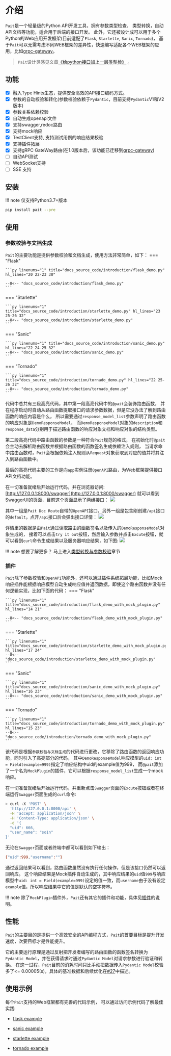 # 介绍
`Pait`是一个轻量级的Python API开发工具，拥有参数类型检查， 类型转换，自动API文档等功能，适合用于后端的接口开发。
此外，它还被设计成可以用于多个Python的Web应用开发框架(目前适配了`Flask`, `Starlette`, `Sanic`, `Tornado`)，
基于`Pait`可以无需考虑不同WEB框架的差异性，快速编写适配各个WEB框架的应用，比如[grpc-gateway](https://github.com/python-pai/grpc-gateway)。

> `Pait`设计灵感见文章[《给python接口加上一层类型检》](https://so1n.me/2019/04/15/%E7%BB%99python%E6%8E%A5%E5%8F%A3%E5%8A%A0%E4%B8%8A%E4%B8%80%E5%B1%82%E7%B1%BB%E5%9E%8B%E6%A3%80/) 。

## 功能
 - [x] 融入Type Hints生态，提供安全高效的API接口编码方式。
 - [x] 参数的自动校验和转化(参数校验依赖于`Pydantic`，目前支持`Pydantic`V1和V2版本)
 - [x] 参数关系依赖校验
 - [x] 自动生成openapi文件
 - [x] 支持swagger,redoc路由
 - [x] 支持mock响应
 - [x] TestClient支持, 支持测试用例的响应结果校验
 - [x] 支持插件拓展
 - [x] 支持gRPC GateWay路由(在1.0版本后，该功能已迁移到[grpc-gateway](https://github.com/python-pai/grpc-gateway))
 - [ ] 自动API测试
 - [ ] WebSocket支持
 - [ ] SSE 支持

## 安装
!!! note
    仅支持Python3.7+版本

```bash
pip install pait --pre
```

## 使用
### 参数校验与文档生成
`Pait`的主要功能是提供参数校验和文档生成，使用方法非常简单，如下：
=== "Flask"

    ```py linenums="1" title="docs_source_code/introduction/flask_demo.py" hl_lines="20 22-23 30"

    --8<-- "docs_source_code/introduction/flask_demo.py"
    ```

=== "Starlette"

    ```py linenums="1" title="docs_source_code/introduction/starlette_demo.py" hl_lines="23 25-26 32"
    --8<-- "docs_source_code/introduction/starlette_demo.py"
    ```

=== "Sanic"

    ```py linenums="1" title="docs_source_code/introduction/sanic_demo.py" hl_lines="22 24-25 32"
    --8<-- "docs_source_code/introduction/sanic_demo.py"
    ```

=== "Tornado"

    ```py linenums="1" title="docs_source_code/introduction/tornado_demo.py" hl_lines="22 25-26 32"
    --8<-- "docs_source_code/introduction/tornado_demo.py"
    ```

代码中总共有三段高亮代码，其中第一段高亮代码中的`@pait`会装饰路由函数， 并在程序启动时自动从路由函数提取接口的请求参数数据，但是它没办法了解到路由函数的响应内容是什么，
所以需要通过`response_model_list`参数声明了路由函数的响应对象是`DemoResponseModel`，
而`DemoResponseModel`对象的`description`和`response_data`分别用于描述路由函数的响应对象文档和响应对象的结构类型。

第二段高亮代码中路由函数的参数是一种符合`Pait`规范的格式，
在初始化时`@pait`会主动去解析路由函数并根据路由函数的函数签名生成依赖注入规则，
当请求命中路由函数时，`Pait`会根据依赖注入规则从`Request`对象获取到对应的值并将其注入到路由函数中。

最后的高亮代码主要的工作是向`app`实例注册`OpenAPI`路由，为Web框架提供接口API文档功能。

在一切准备就绪后开始运行代码，并在浏览器访问: [http://127.0.0.1:8000/swagger](http://127.0.0.1:8000/swagger) 就可以看到SwaggerUI的页面，目前这个页面显示了两组接口：
![](https://cdn.jsdelivr.net/gh/so1n/so1n_blog_photo@master/blog_photo/1648292884021Pait%20doc-%E9%A6%96%E9%A1%B5%E7%A4%BA%E4%BE%8B%E6%8E%A5%E5%8F%A3-Swagger%E9%A6%96%E9%A1%B5.png)

其中一组是`Pait Doc Route`自带的`OpenAPI`接口，另外一组是包含刚创建`/api`接口的`default`，点开`/api`接口后会弹出接口详情：
![](https://cdn.jsdelivr.net/gh/so1n/so1n_blog_photo@master/blog_photo/1648292937018Pait%20doc-%E9%A6%96%E9%A1%B5%E7%A4%BA%E4%BE%8B%E6%8E%A5%E5%8F%A3-api%E6%8E%A5%E5%8F%A3.png)

详情里的数据是由`Pait`通过读取路由的函数签名以及传入的`DemoResponseModel`对象生成的， 接着可以点击`try it out`按钮，然后输入参数并点击`Excute`按钮，就可以看到`curl`命令生成结果以及服务器响应结果，如下图:
![](https://cdn.jsdelivr.net/gh/so1n/so1n_blog_photo@master/blog_photo/1648292980016Pait%20doc-%E9%A6%96%E9%A1%B5%E7%A4%BA%E4%BE%8B%E6%8E%A5%E5%8F%A3-Swagger%E8%AF%B7%E6%B1%82.png)


!!! note
    想要了解更多？ 马上进入[类型转换与参数校验](/1_1_introduction/)章节


### 插件
`Pait`除了参数校验和`OpenAPI`功能外，还可以通过插件系统拓展功能，比如Mock响应插件能根据响应模型自动生成响应值并返回数据，即使这个路由函数并没有任何逻辑实现，比如下面的代码：
=== "Flask"

    ```py linenums="1" title="docs_source_code/introduction/flask_demo_with_mock_plugin.py" hl_lines="14 21"

    --8<-- "docs_source_code/introduction/flask_demo_with_mock_plugin.py"
    ```

=== "Starlette"

    ```py linenums="1" title="docs_source_code/introduction/starlette_demo_with_mock_plugin.py" hl_lines="17 24"
    --8<-- "docs_source_code/introduction/starlette_demo_with_mock_plugin.py"
    ```

=== "Sanic"

    ```py linenums="1" title="docs_source_code/introduction/sanic_demo_with_mock_plugin.py" hl_lines="16 23"
    --8<-- "docs_source_code/introduction/sanic_demo_with_mock_plugin.py"
    ```

=== "Tornado"

    ```py linenums="1" title="docs_source_code/introduction/tornado_demo_with_mock_plugin.py" hl_lines="15 23"
    --8<-- "docs_source_code/introduction/tornado_demo_with_mock_plugin.py"
    ```

该代码是根据`参数校验与文档生成`的代码进行更改，它移除了路由函数的返回响应功能，同时引入了高亮部分的代码， 其中`DemoResponseModel`响应模型的`uid: int = Field(example=999)`指定了响应结构中uid的example值为999， 而`@pait`添加了一个名为`MockPlugin`的插件，它可以根据`response_model_list`生成一个mock响应。

在一切准备就绪后开始运行代码，并重新点击`Swagger`页面的`Excute`按钮或者在终端运行`Swagger`页面生成的`curl`命令:
```bash
> curl -X 'POST' \
  'http://127.0.0.1:8000/api' \
  -H 'accept: application/json' \
  -H 'Content-Type: application/json' \
  -d '{
  "uid": 666,
  "user_name": "so1n"
}'
```
无论在`Swagger`页面或者终端中都可以看到如下输出：
```bash
{"uid":999,"username":""}
```
通过返回结果可以看到，路由函数虽然没有执行任何操作，但是该接口仍然可以返回响应。
这个响应结果是Mock插件自动生成的，其中响应结果的`uid`值`999`与响应模型中`uid: int = Field(example=999)`设定的值一致，而`username`由于没有设定`example`值，所以响应结果中它的值是默认的空字符串。


!!! note
    除了`MockPlugin`插件外，`Pait`还有其它的插件和功能，具体见[插件](/5_1_introduction/)的说明。

## 性能
`Pait`的主要目的是提供一个高效安全的API编程方式，`Pait`的首要目标是提升开发速度，次要目标才是性能提升。

它的主要运行原理是通过反射把开发者编写的路由函数的函数签名转换为`Pydantic Model`，并在获得请求时通过`Pydantic Model`对请求参数进行验证和转换。
在这一过程，`Pait`目前的消耗时间只比手动把数据传入`Pydantic Model`校验多了<= 0.00005(s)，具体的基准数据和后续优化在[#27](https://github.com/so1n/pait/issues/27)中描述。

## 使用示例
每个`Pait`支持的Web框架都有完善的代码示例， 可以通过访问示例代码了解最佳实践:

- [flask example](https://github.com/so1n/pait/blob/master/example/param_verify/flask_example.py)

- [sanic example](https://github.com/so1n/pait/blob/master/example/param_verify/sanic_example.py)

- [starlette example](https://github.com/so1n/pait/blob/master/example/param_verify/starlette_example.py)

- [tornado example](https://github.com/so1n/pait/blob/master/example/param_verify/starlette_example.py)
